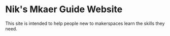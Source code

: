# Nik's Mkaer Guide Website

This site is intended to help people new to makerspaces learn the skills they need.